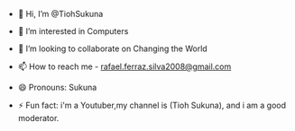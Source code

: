 - 👋 Hi, I’m @TiohSukuna
- 👀 I’m interested in Computers
- 💞️ I’m looking to collaborate on Changing the World
- 📫 How to reach me - rafael.ferraz.silva2008@gmail.com

- 😄 Pronouns: Sukuna
- ⚡ Fun fact: i'm a Youtuber,my channel is (Tioh Sukuna), and i am a good moderator.

<!---
TiohSukuna/TiohSukuna is a ✨ special ✨ repository because its `README.md` (this file) appears on your GitHub profile.
You can click the Preview link to take a look at your changes.
--->
